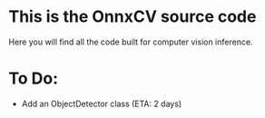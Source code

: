 # This is the OnnxCV source code
Here you will find all the code built for computer vision inference.

# To Do:
  - Add an ObjectDetector class (ETA: 2 days)
